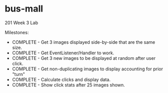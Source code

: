 # bus-mall
201 Week 3 Lab

Milestones:
- COMPLETE - Get 3 images displayed side-by-side that are the same size.
- COMPLETE - Get EventListener/Handler to work.
- COMPLETE - Get 3 new images to be displayed at random after user click.
- COMPLETE - Get non-duplicating images to display accounting for prior "turn"
- COMPLETE - Calculate clicks and display data.
- COMPLETE - Show click stats after 25 images shown.
